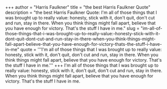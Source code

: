 +++
author = "Harris Faulkner"
title = "the best Harris Faulkner Quote"
description = "the best Harris Faulkner Quote: I'm all of those things that I was brought up to really value: honesty, stick with it, don't quit, don't cut and run, stay in there. When you think things might fall apart, believe that you have enough for victory. That's the stuff I have in me."
slug = "im-all-of-those-things-that-i-was-brought-up-to-really-value:-honesty-stick-with-it-dont-quit-dont-cut-and-run-stay-in-there-when-you-think-things-might-fall-apart-believe-that-you-have-enough-for-victory-thats-the-stuff-i-have-in-me"
quote = '''I'm all of those things that I was brought up to really value: honesty, stick with it, don't quit, don't cut and run, stay in there. When you think things might fall apart, believe that you have enough for victory. That's the stuff I have in me.'''
+++
I'm all of those things that I was brought up to really value: honesty, stick with it, don't quit, don't cut and run, stay in there. When you think things might fall apart, believe that you have enough for victory. That's the stuff I have in me.
